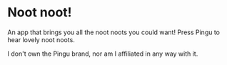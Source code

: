 # Noot noot!

An app that brings you all the noot noots you could want! Press Pingu to hear lovely noot noots.

I don't own the Pingu brand, nor am I affiliated in any way with it.
